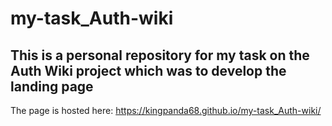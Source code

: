 # my-task_Auth-wiki
## This is a personal repository for my task on the Auth Wiki project which was to develop the landing page

The page is hosted here: https://kingpanda68.github.io/my-task_Auth-wiki/
